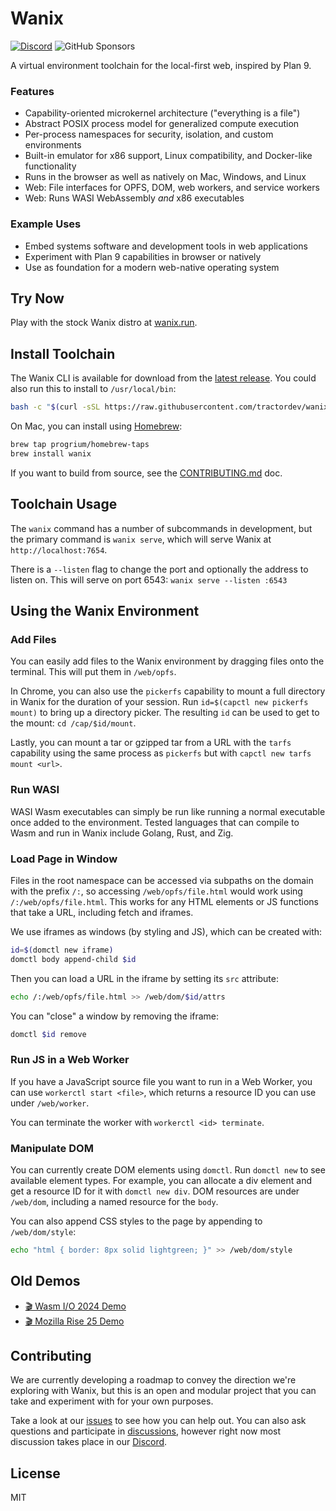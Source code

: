 # Wanix
[![Discord](https://img.shields.io/discord/415940907729420288?label=Discord)](https://discord.gg/nQbgRjEBU4) ![GitHub Sponsors](https://img.shields.io/github/sponsors/progrium?label=Sponsors)

A virtual environment toolchain for the local-first web, inspired by Plan 9.

### Features

* Capability-oriented microkernel architecture ("everything is a file")
* Abstract POSIX process model for generalized compute execution
* Per-process namespaces for security, isolation, and custom environments
* Built-in emulator for x86 support, Linux compatibility, and Docker-like functionality
* Runs in the browser as well as natively on Mac, Windows, and Linux
* Web: File interfaces for OPFS, DOM, web workers, and service workers
* Web: Runs WASI WebAssembly *and* x86 executables

### Example Uses

* Embed systems software and development tools in web applications
* Experiment with Plan 9 capabilities in browser or natively
* Use as foundation for a modern web-native operating system


## Try Now

Play with the stock Wanix distro at [wanix.run](https://wanix.run).


## Install Toolchain

The Wanix CLI is available for download from the [latest release](https://github.com/tractordev/wanix/releases/latest). You could also run this to install to `/usr/local/bin`:

```sh
bash -c "$(curl -sSL https://raw.githubusercontent.com/tractordev/wanix/main/install.sh)"
```

On Mac, you can install using [Homebrew](https://brew.sh/):

```sh
brew tap progrium/homebrew-taps
brew install wanix
```

If you want to build from source, see the [CONTRIBUTING.md](CONTRIBUTING.md) doc.


## Toolchain Usage

The `wanix` command has a number of subcommands in development, but the primary
command is `wanix serve`, which will serve Wanix at `http://localhost:7654`.

There is a `--listen` flag to change the port and optionally the address to listen
on. This will serve on port 6543: `wanix serve --listen :6543`


## Using the Wanix Environment

### Add Files

You can easily add files to the Wanix environment by dragging files onto the
terminal. This will put them in `/web/opfs`.

In Chrome, you can also use the `pickerfs` capability to mount a full directory
in Wanix for the duration of your session. Run `id=$(capctl new pickerfs mount)`
to bring up a directory picker. The resulting `id` can be used to get to the
mount: `cd /cap/$id/mount`.

Lastly, you can mount a tar or gzipped tar from a URL with the `tarfs` 
capability using the same process as `pickerfs` but with 
`capctl new tarfs mount <url>`.

### Run WASI

WASI Wasm executables can simply be run like running a normal executable once
added to the environment. Tested languages that can compile to Wasm
and run in Wanix include Golang, Rust, and Zig.

### Load Page in Window

Files in the root namespace can be accessed via subpaths on the domain with the
prefix `/:`, so accessing `/web/opfs/file.html` would work using 
`/:/web/opfs/file.html`. This works for any HTML elements or JS functions that
take a URL, including fetch and iframes. 

We use iframes as windows (by styling and JS), which can be created with:
```sh
id=$(domctl new iframe)
domctl body append-child $id
```
Then you can load a URL in the iframe by setting its `src` attribute:
```sh
echo /:/web/opfs/file.html >> /web/dom/$id/attrs
```
You can "close" a window by removing the iframe:
```sh
domctl $id remove
```

### Run JS in a Web Worker

If you have a JavaScript source file you want to run in a Web Worker, you can 
use `workerctl start <file>`, which returns a resource ID you can use under 
`/web/worker`.

You can terminate the worker with `workerctl <id> terminate`. 

### Manipulate DOM

You can currently create DOM elements using `domctl`. Run `domctl new` to see
available element types. For example, you can allocate a div element and get a
resource ID for it with `domctl new div`. DOM resources are under `/web/dom`,
including a named resource for the `body`. 

You can also append CSS styles to the page by appending to `/web/dom/style`:
```sh
echo "html { border: 8px solid lightgreen; }" >> /web/dom/style
```


## Old Demos

* [🎬 Wasm I/O 2024 Demo](https://www.youtube.com/watch?v=cj8FvNM14T4)
* [🎬 Mozilla Rise 25 Demo](https://www.youtube.com/watch?v=KJcd9IckJj8)

## Contributing

We are currently developing a roadmap to convey the direction we're exploring with Wanix, but this is an open and modular project that you can take and experiment with for your own purposes.

Take a look at our [issues](https://github.com/tractordev/wanix/issues) to see how you can help out. You can also ask questions and participate in [discussions](https://github.com/tractordev/wanix/discussions), however right now most discussion takes place in our [Discord](https://discord.gg/nbrwNXVvVa).

## License

MIT